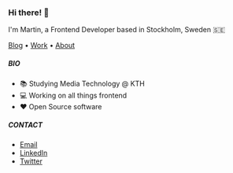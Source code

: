 ### Hi there! 👋

I'm Martin, a Frontend Developer based in Stockholm, Sweden 🇸🇪

[Blog](https://mrlaude.com/blog) • [Work](https://mrlaude.com/work) • [About](https://mrlaude.com/about)

##### BIO
* 📚 Studying Media Technology @ KTH
* 💻 Working on all things frontend
* ❤️ Open Source software

##### CONTACT
* [Email](mailto:martin.ryberg.laude@gmail.com)
* [LinkedIn](https://www.linkedin.com/in/martinryberglaude/)
* [Twitter](https://twitter.com/martini_rl)
